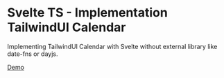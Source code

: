 # Svelte TS - Implementation TailwindUI Calendar

Implementing TailwindUI Calendar with Svelte without external library like date-fns or dayjs.

[Demo](https://svelte-calendar-implementation.vercel.app/)
